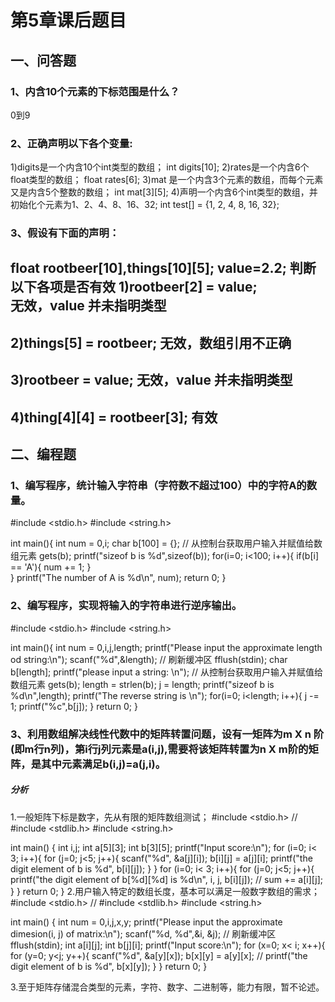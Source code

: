 # 第5章课后题目

## 一、问答题
### 1、内含10个元素的下标范围是什么？
0到9

### 2、正确声明以下各个变量:
1)digits是一个内含10个int类型的数组；
int digits[10];
2)rates是一个内含6个float类型的数组；
float rates[6];
3)mat 是一个内含3个元素的数组，而每个元素又是内含5个整数的数组；
int mat[3][5];
4)声明一个内含6个int类型的数组，并初始化个元素为1、2、4、8、16、32;
int test[] = {1, 2, 4, 8, 16, 32};

### 3、假设有下面的声明：
float rootbeer[10],things[10][5];
value=2.2;
判断以下各项是否有效
1)rootbeer[2] = value;   
无效，value 并未指明类型
----
2)things[5] = rootbeer;
无效，数组引用不正确
---
3)rootbeer = value;
无效，value 并未指明类型
---
4)thing[4][4] = rootbeer[3];
有效
---
## 二、编程题
### 1、编写程序，统计输入字符串（字符数不超过100）中的字符A的数量。

#include <stdio.h>
#include <string.h>

int main(){
    int num = 0,i;
    char b[100] = {};
    // 从控制台获取用户输入并赋值给数组元素
    gets(b);
    printf("sizeof b is %d",sizeof(b));
    for(i=0; i<100; i++){
        if(b[i] == 'A'){
            num += 1;
        }   
    }
    printf("The number of A is %d\n", num);
    return 0;
}

### 2、编写程序，实现将输入的字符串进行逆序输出。
#include <stdio.h>
#include <string.h>

int main(){
    int num = 0,i,j,length;
    printf("Please input the approximate length od string:\n");
    scanf("%d",&length);
    // 刷新缓冲区
    fflush(stdin);
    char b[length];
    printf("please input a string: \n");
    // 从控制台获取用户输入并赋值给数组元素
    gets(b);
    length = strlen(b);
    j = length;
    printf("sizeof b is %d\n",length);
    printf("The  reverse string is \n");
    for(i=0; i<length; i++){
        j -= 1;
        printf("%c",b[j]);
    }
    return 0;
}

### 3、利用数组解决线性代数中的矩阵转置问题，设有一矩阵为m X n 阶(即m行n列)，第i行j列元素是a(i,j),需要将该矩阵转置为n X m阶的矩阵，是其中元素满足b(i,j)=a(j,i)。

##### 分析
1.一般矩阵下标是数字，先从有限的矩阵数组测试；
#include <stdio.h>
// #include <stdlib.h>
#include <string.h>

int main()
{
    int i,j;
    int a[5][3];
    int b[3][5];
    printf("Input score:\n");
    for (i=0; i< 3; i++){
        for (j=0; j<5; j++){
            scanf("%d", &a[j][i]);
            b[i][j] = a[j][i];
            printf("the digit element of b is %d", b[i][j]);
        }
    }
    for (i=0; i< 3; i++){
        for (j=0; j<5; j++){
            printf("the digit element of b[%d][%d] is %d\n", i, j, b[i][j]);
            // sum += a[i][j];
        }
    }
    return 0;
}
2.用户输入特定的数组长度，基本可以满足一般数字数组的需求；
#include <stdio.h>
// #include <stdlib.h>
#include <string.h>

int main()
{
    int num = 0,i,j,x,y;
    printf("Please input the approximate dimesion(i, j) of matrix:\n");
    scanf("%d, %d",&i, &j);
    // 刷新缓冲区
    fflush(stdin);
    int a[i][j];
    int b[j][i];
    printf("Input score:\n");
    for (x=0; x< i; x++){
        for (y=0; y<j; y++){
            scanf("%d", &a[y][x]);
            b[x][y] = a[y][x];
           // printf("the digit element of b is %d", b[x][y]);
        }
    }
    return 0;
}

3.至于矩阵存储混合类型的元素，字符、数字、二进制等，能力有限，暂不论述。